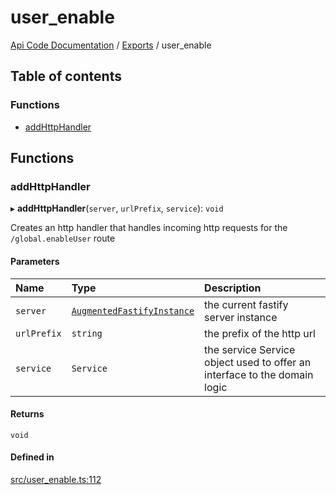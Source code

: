 # user\_enable
 
[Api Code Documentation](../README.md) / [Exports](../modules.md) / user\_enable

## Table of contents

### Functions

- [addHttpHandler](user_enable.md#addhttphandler)

## Functions

### addHttpHandler

▸ **addHttpHandler**(`server`, `urlPrefix`, `service`): `void`

Creates an http handler that handles incoming http requests for the `/global.enableUser` route

#### Parameters

| Name | Type | Description |
| :------ | :------ | :------ |
| `server` | [`AugmentedFastifyInstance`](../interfaces/types.AugmentedFastifyInstance.md) | the current fastify server instance |
| `urlPrefix` | `string` | the prefix of the http url |
| `service` | `Service` | the service Service object used to offer an interface to the domain logic |

#### Returns

`void`

#### Defined in

[src/user_enable.ts:112](https://github.com/openkfw/TruBudget/blob/422cbec/api/src/user_enable.ts#L112)

